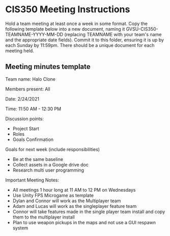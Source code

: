 # CIS350 Meeting Instructions

Hold a team meeting at least once a week in some format.  Copy the following template below into a new document, naming it GVSU-CIS350-TEAMNAME-YYYY-MM-DD (replacing TEAMNAME with your team's name and the appropriate date fields).  Commit it to this folder, ensuring it is up by each Sunday by 11:59pm.  There should be a unique document for each meeting held.

## Meeting minutes template

Team name: Halo Clone

Members present: All

Date: 2/24/2021

Time: 11:50 AM - 12:30 PM

Discussion points: 

* Project Start
* Roles
* Goals Confirmation

Goals for next week (include responsibilities)

* Be at the same baseline
* Collect assets in a Google drive doc
* Research multi user programming

Important Meeting Notes:

* All meetings 1 hour long at 11 AM to 12 PM on Wednesdays
* Use Unity FPS Microgame as template
* Dylan and Connor will work as the Multiplayer team
* Adam and Lucas will work as the singleplayer feature team
* Connor will take features made in the single player team install and copy them to the multiplayer install
* Plan to use weapon pickups in the maps and not use a GUI respawn system
